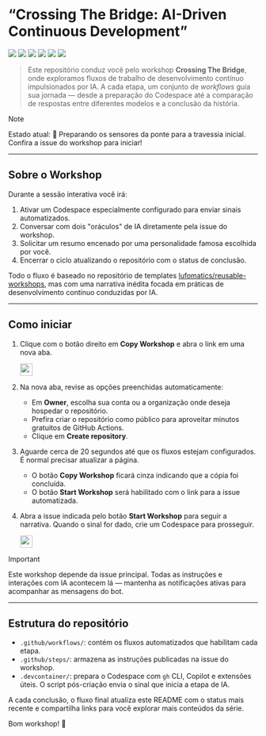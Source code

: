 # “Crossing The Bridge: AI-Driven Continuous Development”

![](https://github.com/MateusCamillo/workshop-crossing-the-bridge/actions/workflows/0-crossing-prologue.yaml/badge.svg)
![](https://github.com/MateusCamillo/workshop-crossing-the-bridge/actions/workflows/1-codespace-awakening.yaml/badge.svg)
![](https://github.com/MateusCamillo/workshop-crossing-the-bridge/actions/workflows/2-summon-first-oracle.yaml/badge.svg)
![](https://github.com/MateusCamillo/workshop-crossing-the-bridge/actions/workflows/3-call-second-oracle.yaml/badge.svg)
![](https://github.com/MateusCamillo/workshop-crossing-the-bridge/actions/workflows/4-bridge-synthesis.yaml/badge.svg)
![](https://github.com/MateusCamillo/workshop-crossing-the-bridge/actions/workflows/5-bridge-farewell.yaml/badge.svg)

> Este repositório conduz você pelo workshop **Crossing The Bridge**, onde exploramos fluxos de trabalho de desenvolvimento contínuo impulsionados por IA.
> A cada etapa, um conjunto de _workflows_ guia sua jornada — desde a preparação do Codespace até a comparação de respostas entre diferentes modelos e a conclusão da história.

> [!NOTE]
> Estado atual: <!--WORKSHOP_STATUS-->🌉 Preparando os sensores da ponte para a travessia inicial. Confira a issue do workshop para iniciar!<!--END_WORKSHOP_STATUS-->

---

## Sobre o Workshop

Durante a sessão interativa você irá:

1. Ativar um Codespace especialmente configurado para enviar sinais automatizados.
2. Conversar com dois "oráculos" de IA diretamente pela issue do workshop.
3. Solicitar um resumo encenado por uma personalidade famosa escolhida por você.
4. Encerrar o ciclo atualizando o repositório com o status de conclusão.

Todo o fluxo é baseado no repositório de templates [lufomatics/reusable-workshops](https://github.com/lufomatics/reusable-workshops), mas com uma narrativa inédita focada em práticas de desenvolvimento contínuo conduzidas por IA.

---

## Como iniciar

1. Clique com o botão direito em **Copy Workshop** e abra o link em uma nova aba.

   <a id="copy-workshop">
      <img src="https://img.shields.io/badge/📠_Copy_Workshop-AAA" height="25pt"/>
   </a>

2. Na nova aba, revise as opções preenchidas automaticamente:
   - Em **Owner**, escolha sua conta ou a organização onde deseja hospedar o repositório.
   - Prefira criar o repositório como público para aproveitar minutos gratuitos de GitHub Actions.
   - Clique em **Create repository**.

3. Aguarde cerca de 20 segundos até que os fluxos estejam configurados. É normal precisar atualizar a página.
   - O botão **Copy Workshop** ficará cinza indicando que a cópia foi concluída.
   - O botão **Start Workshop** será habilitado com o link para a issue automatizada.

4. Abra a issue indicada pelo botão **Start Workshop** para seguir a narrativa. Quando o sinal for dado, crie um Codespace para prosseguir.

   <a id="start-workshop" href="https://github.com/MateusCamillo/workshop-crossing-the-bridge/issues/1">
      <img src="https://img.shields.io/badge/🚀_Start_Workshop-008000" height="25pt"/>
   </a>

> [!IMPORTANT]
> Este workshop depende da issue principal. Todas as instruções e interações com IA acontecem lá — mantenha as notificações ativas para acompanhar as mensagens do bot.

---

## Estrutura do repositório

- `.github/workflows/`: contém os fluxos automatizados que habilitam cada etapa.
- `.github/steps/`: armazena as instruções publicadas na issue do workshop.
- `.devcontainer/`: prepara o Codespace com `gh` CLI, Copilot e extensões úteis. O script pós-criação envia o sinal que inicia a etapa de IA.

A cada conclusão, o fluxo final atualiza este README com o status mais recente e compartilha links para você explorar mais conteúdos da série.

Bom workshop! 🐬
